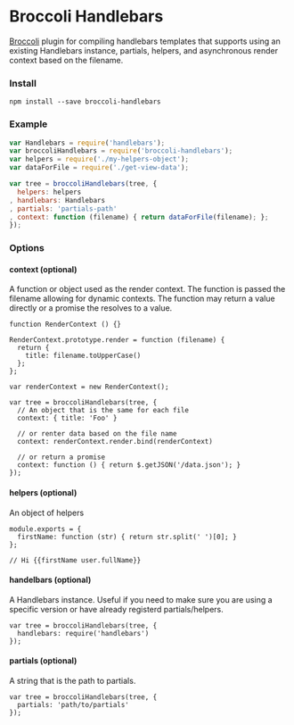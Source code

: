# Broccoli Handlebars

[Broccoli](https://github.com/broccolijs/broccoli) plugin for compiling handlebars templates that supports using an existing Handlebars instance, partials, helpers, and asynchronous render context based on the filename.

### Install
```
npm install --save broccoli-handlebars
```

### Example
```js
var Handlebars = require('handlebars');
var broccoliHandlebars = require('broccoli-handlebars');
var helpers = require('./my-helpers-object');
var dataForFile = require('./get-view-data');

var tree = broccoliHandlebars(tree, {
  helpers: helpers
, handlebars: Handlebars
, partials: 'partials-path'
, context: function (filename) { return dataForFile(filename); };
});
```

### Options

#### context (optional)
A function or object used as the render context. The function is passed the filename allowing for dynamic contexts. The function may return a value directly or a promise the resolves to a value.
```
function RenderContext () {}

RenderContext.prototype.render = function (filename) {
  return {
    title: filename.toUpperCase()
  };
};

var renderContext = new RenderContext();

var tree = broccoliHandlebars(tree, {
  // An object that is the same for each file
  context: { title: 'Foo' }

  // or renter data based on the file name
  context: renderContext.render.bind(renderContext)

  // or return a promise
  context: function () { return $.getJSON('/data.json'); }
});
```


#### helpers (optional)
An object of helpers
```
module.exports = {
  firstName: function (str) { return str.split(' ')[0]; }
};

// Hi {{firstName user.fullName}}
```

#### handelbars (optional)
A Handlebars instance. Useful if you need to make sure you are using a specific version or have already registerd partials/helpers.
```
var tree = broccoliHandlebars(tree, {
  handlebars: require('handlebars')
});
```

#### partials (optional)
A string that is the path to partials.
```
var tree = broccoliHandlebars(tree, {
  partials: 'path/to/partials'
});
```
